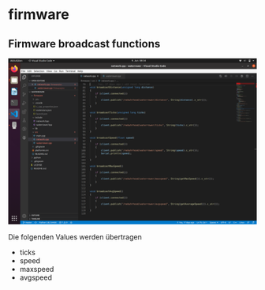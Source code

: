 # firmware

## Firmware broadcast functions
![GitHub Logo](/waterrower-meets-python/firmware.png)

Die folgenden Values werden übertragen

- ticks
- speed
- maxspeed
- avgspeed
